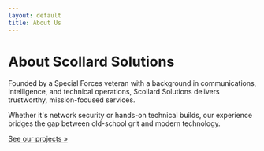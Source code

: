 ```yaml
---
layout: default
title: About Us
---
```


# About Scollard Solutions

Founded by a Special Forces veteran with a background in communications, intelligence, and technical operations, Scollard Solutions delivers trustworthy, mission-focused services.

Whether it's network security or hands-on technical builds, our experience bridges the gap between old-school grit and modern technology.

[See our projects »](projects.md)
